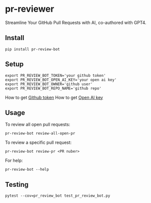 # pr-reviewer

Streamline Your GitHub Pull Requests with AI, co-authored with GPT4.

## Install

```
pip install pr-review-bot
```


## Setup

```
export PR_REVIEW_BOT_TOKEN='your github token'
export PR_REVIEW_BOT_OPEN_AI_KEY='your open ai key'
export PR_REVIEW_BOT_OWNER='github user'
export PR_REVIEW_BOT_REPO_NAME='github repo'
```

How to get [Github token](https://docs.github.com/en/enterprise-server@3.4/authentication/keeping-your-account-and-data-secure/creating-a-personal-access-token)
How to get [Open AI key](https://platform.openai.com/account/api-keys)


## Usage

To review all open pull requests:

```
pr-review-bot review-all-open-pr
```

To review a specific pull request:

```
pr-review-bot review-pr <PR nuber>
```

For help:


```
pr-review-bot --help
```

## Testing 


```
pytest --cov=pr_review_bot test_pr_review_bot.py
```
